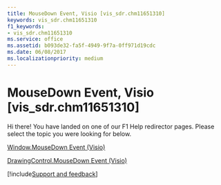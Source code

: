 ```yaml
---
title: MouseDown Event, Visio [vis_sdr.chm11651310]
keywords: vis_sdr.chm11651310
f1_keywords:
- vis_sdr.chm11651310
ms.service: office
ms.assetid: b093de32-fa5f-4949-9f7a-0ff971d19cdc
ms.date: 06/08/2017
ms.localizationpriority: medium
---
```



# MouseDown Event, Visio [vis_sdr.chm11651310]

Hi there! You have landed on one of our F1 Help redirector pages. Please select the topic you were looking for below.

[Window.MouseDown Event (Visio)](https://msdn.microsoft.com/library/9bffeab4-9df5-a100-2b30-00ea445e6650%28Office.15%29.aspx)

[DrawingControl.MouseDown Event (Visio)](https://msdn.microsoft.com/library/66136634-ddb3-54fd-c6d4-f32550689d28%28Office.15%29.aspx)

[!include[Support and feedback](~/includes/feedback-boilerplate.md)]